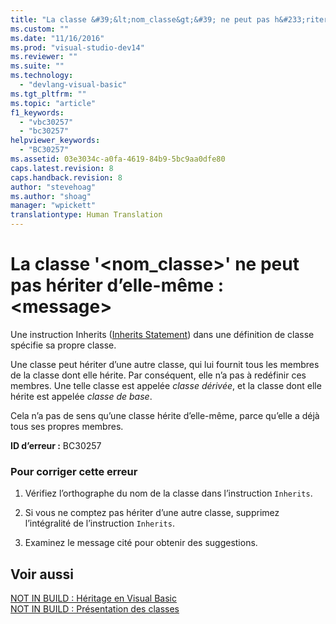 ```yaml
---
title: "La classe &#39;&lt;nom_classe&gt;&#39; ne peut pas h&#233;riter d’elle-m&#234;me&#160;: &lt;message&gt; | Microsoft Docs"
ms.custom: ""
ms.date: "11/16/2016"
ms.prod: "visual-studio-dev14"
ms.reviewer: ""
ms.suite: ""
ms.technology: 
  - "devlang-visual-basic"
ms.tgt_pltfrm: ""
ms.topic: "article"
f1_keywords: 
  - "vbc30257"
  - "bc30257"
helpviewer_keywords: 
  - "BC30257"
ms.assetid: 03e3034c-a0fa-4619-84b9-5bc9aa0dfe80
caps.latest.revision: 8
caps.handback.revision: 8
author: "stevehoag"
ms.author: "shoag"
manager: "wpickett"
translationtype: Human Translation
---
```

# La classe &#39;&lt;nom_classe&gt;&#39; ne peut pas h&#233;riter d’elle-m&#234;me&#160;: &lt;message&gt;
Une instruction Inherits \([Inherits Statement](../../visual-basic/language-reference/statements/inherits-statement.md)\) dans une définition de classe spécifie sa propre classe.  
  
 Une classe peut hériter d’une autre classe, qui lui fournit tous les membres de la classe dont elle hérite. Par conséquent, elle n’a pas à redéfinir ces membres. Une telle classe est appelée *classe dérivée*, et la classe dont elle hérite est appelée *classe de base*.  
  
 Cela n’a pas de sens qu’une classe hérite d’elle\-même, parce qu’elle a déjà tous ses propres membres.  
  
 **ID d’erreur :** BC30257  
  
### Pour corriger cette erreur  
  
1.  Vérifiez l’orthographe du nom de la classe dans l’instruction `Inherits`.  
  
2.  Si vous ne comptez pas hériter d’une autre classe, supprimez l’intégralité de l’instruction `Inherits`.  
  
3.  Examinez le message cité pour obtenir des suggestions.  
  
## Voir aussi  
 [NOT IN BUILD : Héritage en Visual Basic](http://msdn.microsoft.com/fr-fr/e5e6e240-ed31-4657-820c-079b7c79313c)   
 [NOT IN BUILD : Présentation des classes](http://msdn.microsoft.com/fr-fr/cc2355a2-cb98-4353-9440-736585aec46c)